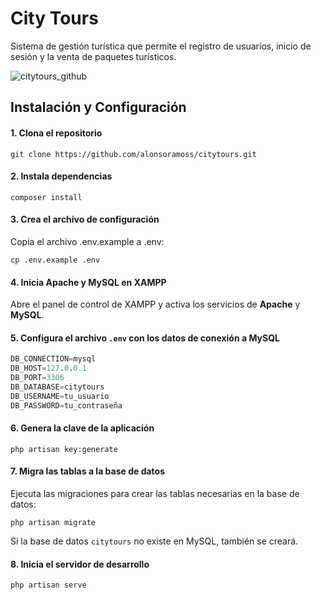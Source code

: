 # City Tours
Sistema de gestión turística que permite el registro de usuarios, inicio de sesión y la venta de paquetes turísticos.

![citytours_github](https://github.com/user-attachments/assets/4097e117-0434-499d-85a7-ad5fbd56a187)

## Instalación y Configuración

#### 1. Clona el repositorio
    git clone https://github.com/alonsoramoss/citytours.git

#### 2. Instala dependencias
    composer install

#### 3. Crea el archivo de configuración
Copia el archivo .env.example a .env:

    cp .env.example .env

#### 4. Inicia Apache y MySQL en XAMPP
Abre el panel de control de XAMPP y activa los servicios de **Apache** y **MySQL**.

#### 5. Configura el archivo `.env` con los datos de conexión a MySQL
```sql
DB_CONNECTION=mysql
DB_HOST=127.0.0.1
DB_PORT=3306
DB_DATABASE=citytours
DB_USERNAME=tu_usuario
DB_PASSWORD=tu_contraseña
```

#### 6. Genera la clave de la aplicación
    php artisan key:generate

#### 7. Migra las tablas a la base de datos
Ejecuta las migraciones para crear las tablas necesarias en la base de datos:

    php artisan migrate
Si la base de datos `citytours` no existe en MySQL, también se creará.

#### 8. Inicia el servidor de desarrollo
    php artisan serve
